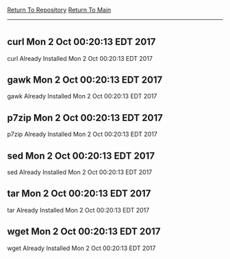 [Return To Repository](https://github.com/deathbybandaid/piholeparser/)
[Return To Main](https://github.com/deathbybandaid/piholeparser/blob/master/RecentRunLogs/Mainlog.md)
____________________________________
# 
## curl Mon 2 Oct 00:20:13 EDT 2017
curl Already Installed Mon 2 Oct 00:20:13 EDT 2017
## gawk Mon 2 Oct 00:20:13 EDT 2017
gawk Already Installed Mon 2 Oct 00:20:13 EDT 2017
## p7zip Mon 2 Oct 00:20:13 EDT 2017
p7zip Already Installed Mon 2 Oct 00:20:13 EDT 2017
## sed Mon 2 Oct 00:20:13 EDT 2017
sed Already Installed Mon 2 Oct 00:20:13 EDT 2017
## tar Mon 2 Oct 00:20:13 EDT 2017
tar Already Installed Mon 2 Oct 00:20:13 EDT 2017
## wget Mon 2 Oct 00:20:13 EDT 2017
wget Already Installed Mon 2 Oct 00:20:13 EDT 2017
